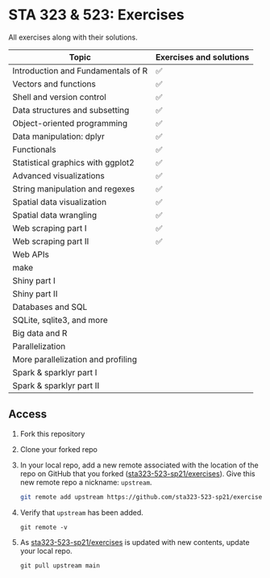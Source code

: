 # STA 323 & 523: Exercises

All exercises along with their solutions.

| Topic                              | Exercises and solutions |
|------------------------------------|-------------------------|
| Introduction and Fundamentals of R | :white_check_mark:      |
| Vectors and functions              | :white_check_mark:      |
| Shell and version control          | :white_check_mark:      |
| Data structures and subsetting     | :white_check_mark:      |
| Object-oriented programming        | :white_check_mark:      |
| Data manipulation: dplyr           | :white_check_mark:      |
| Functionals                        | :white_check_mark:      |
| Statistical graphics with ggplot2  | :white_check_mark:      |
| Advanced visualizations            | :white_check_mark:      |
| String manipulation and regexes    | :white_check_mark:      |
| Spatial data visualization         | :white_check_mark:      |
| Spatial data wrangling             | :white_check_mark:      |
| Web scraping part I                | :white_check_mark:      |
| Web scraping part II               | :white_check_mark:      |
| Web APIs                           |                         |
| make                               |                         |
| Shiny part I                       |                         |
| Shiny part II                      |                         |
| Databases and SQL                  |                         |
| SQLite, sqlite3, and more          |                         |
| Big data and R                     |                         |
| Parallelization                    |                         |
| More parallelization and profiling |                         |
| Spark & sparklyr part I            |                         |
| Spark & sparklyr part II           |                         |

## Access

1. Fork this repository

2. Clone your forked repo

3. In your local repo, add a new remote associated with the location of the
   repo on GitHub that you forked
   ([sta323-523-sp21/exercises](https://github.com/sta323-523-sp21/exercises)). Give this new remote repo a nickname: `upstream`.
   ```bash
   git remote add upstream https://github.com/sta323-523-sp21/exercises.git
   ```

4. Verify that `upstream` has been added.
   ```
   git remote -v
   ```
5. As [sta323-523-sp21/exercises](https://github.com/sta323-523-sp21/exercises)
   is updated with new contents, update your local repo.
   ```
   git pull upstream main
   ```
